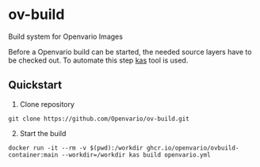 # ov-build
Build system for Openvario Images

Before a Openvario build can be started, the needed source layers have to be checked out. 
To automate this step [kas](https://kas.readthedocs.io/en/latest/intro.html) tool is used.

## Quickstart

1. Clone repository
```
git clone https://github.com/Openvario/ov-build.git
```

2. Start the build
```
docker run -it --rm -v $(pwd):/workdir ghcr.io/openvario/ovbuild-container:main --workdir=/workdir kas build openvario.yml
```
